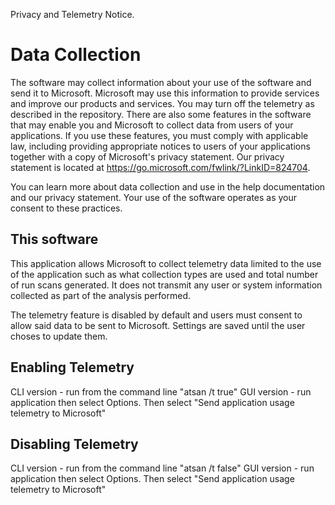 Privacy and Telemetry Notice. 

# Data Collection

The software may collect information about your use of the 
software and send it to Microsoft. Microsoft may use this information to provide 
services and improve our products and services. You may turn off the telemetry as
described in the repository. There are also some features in the software that may
enable you and Microsoft to collect data from users of your applications. If you use
these features, you must comply with applicable law, including providing appropriate
notices to users of your applications together with a copy of Microsoft's privacy 
statement. Our privacy statement is located at https://go.microsoft.com/fwlink/?LinkID=824704. 

You can learn more about data collection and use in the help documentation and our privacy 
statement. Your use of the software operates as your consent to these practices.

## This software

This application allows Microsoft to collect telemetry data limited to the use of the
application such as what collection types are used and total number of run scans generated.
It does not transmit any user or system information collected as part of the analysis performed.

The telemetry feature is disabled by default and users must consent to allow said data to
be sent to Microsoft.  Settings are saved until the user choses to update them.

## Enabling Telemetry

CLI version - run from the command line "atsan /t true"
GUI version - run application then select Options.  Then select "Send application usage 
telemetry to Microsoft"

## Disabling Telemetry

CLI version - run from the command line "atsan /t false"
GUI version - run application then select Options.  Then select "Send application usage
telemetry to Microsoft"

